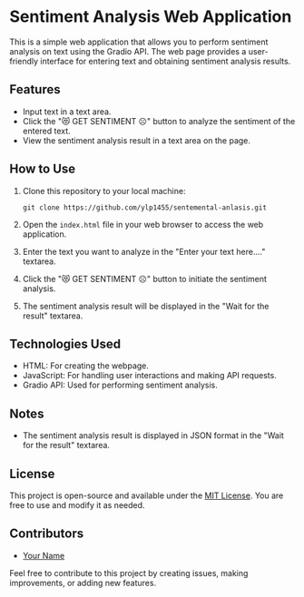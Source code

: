 # Sentiment Analysis Web Application

This is a simple web application that allows you to perform sentiment analysis on text using the Gradio API. The web page provides a user-friendly interface for entering text and obtaining sentiment analysis results.

## Features

- Input text in a text area.
- Click the "😻 GET SENTIMENT ☹️" button to analyze the sentiment of the entered text.
- View the sentiment analysis result in a text area on the page.

## How to Use

1. Clone this repository to your local machine:

    ```shell
    git clone https://github.com/ylp1455/sentemental-anlasis.git
    ```

2. Open the `index.html` file in your web browser to access the web application.

3. Enter the text you want to analyze in the "Enter your text here...." textarea.

4. Click the "😻 GET SENTIMENT ☹️" button to initiate the sentiment analysis.

5. The sentiment analysis result will be displayed in the "Wait for the result" textarea.

## Technologies Used

- HTML: For creating the webpage.
- JavaScript: For handling user interactions and making API requests.
- Gradio API: Used for performing sentiment analysis.


## Notes

- The sentiment analysis result is displayed in JSON format in the "Wait for the result" textarea.

## License

This project is open-source and available under the [MIT License](LICENSE). You are free to use and modify it as needed.

## Contributors

- [Your Name](https://github.com/ylp1455)

Feel free to contribute to this project by creating issues, making improvements, or adding new features.



